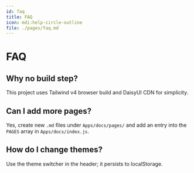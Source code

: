 ```yaml
---
id: faq
title: FAQ
icon: mdi:help-circle-outline
file: ./pages/faq.md
---
```


# FAQ

## Why no build step?

This project uses Tailwind v4 browser build and DaisyUI CDN for simplicity.

## Can I add more pages?

Yes, create new `.md` files under `Apps/docs/pages/` and add an entry into the `PAGES` array in `Apps/docs/index.js`.

## How do I change themes?

Use the theme switcher in the header; it persists to localStorage.
